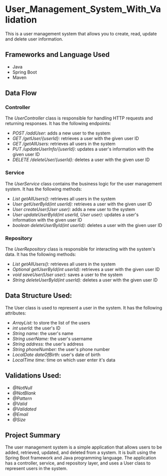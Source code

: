 # User_Management_System_With_Validation

This is a user management system that allows you to create, read, update and delete user information.

## Frameworks and Language Used
- Java
- Spring Boot
- Maven

## Data Flow
### Controller

The *UserController* class is responsible for handling HTTP requests and returning responses. It has the following endpoints:

- *POST /addUser:* adds a new user to the system
- *GET /getUser/{userId}:* retrieves a user with the given user ID
- *GET /getAllUsers:* retrieves all users in the system
- *PUT /updateUserInfo/{userId}:* updates a user's information with the given user ID
- *DELETE /deleteUser/{userId}:* deletes a user with the given user ID

### Service

The *UserService* class contains the business logic for the user management system. It has the following methods:

- *List<User> getAllUsers():* retrieves all users in the system
- *User getUserById(int userId):* retrieves a user with the given user ID
- *User createUser(User user):* adds a new user to the system
- *User updateUserById(int userId, User user):* updates a user's information with the given user ID
- *boolean deleteUserById(int userId):* deletes a user with the given user ID

### Repository

The *UserRepository* class is responsible for interacting with the system's data. It has the following methods:

- *List<User> getAllUsers():* retrieves all users in the system
- *Optional<User> getUserById(int userId):* retrieves a user with the given user ID
- *void saveUser(User user):* saves a user to the system
- *String deleteUserById(int userId):* deletes a user with the given user ID

## Data Structure Used:

The User class is used to represent a user in the system. It has the following attributes:
- *ArrayList:* to store the list of the users
- *int userId:* the user's ID
- *String name:* the user's name
- *String userName:* the user's username
- *String address:* the user's address
- *String phoneNumber:* the user's phone number
- *LocalDate dateOfBirth:* user's date of birth
- *LocalTime time:* time on which user enter it's data

## Validations Used:
- *@NotNull*
- *@NotBlank*
- *@Pattern*
- *@Valid*
- *@Validated*
- *@Email*
- *@Size*



## Project Summary

The user management system is a simple application that allows users to be added, retrieved, updated, and deleted from a system.
It is built using the Spring Boot framework and Java programming language. The application has a controller, service, and repository layer, and uses a User class to represent users in the system.

